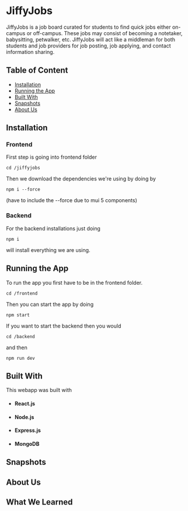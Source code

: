 # JiffyJobs

JiffyJobs is a job board curated for students to find quick jobs either on-campus or off-campus. These jobs may consist of becoming a notetaker, babysitting, petwalker, etc. JiffyJobs will act like a middleman for both students and job providers for job posting, job applying, and contact information sharing. 


## Table of Content 
* [Installation](#Installation)
* [Running the App](#Running-the-App)
* [Built With](#Built-With)
* [Snapshots](#Snapshots)
* [About Us](#About-Us)

## Installation 
### Frontend
First step is going into frontend folder
```
cd /jiffyjobs
```
Then we download the dependencies we're using by doing by
```
npm i --force
```
(have to include the --force due to mui 5 components)
### Backend
For the backend installations just doing
```
npm i
```
will install everything we are using. 
## Running the App

To run the app you first have to be in the frontend folder. 
```
cd /frontend
```
Then you can start the app by doing 
```
npm start
```
If you want to start the backend then you would
```
cd /backend
```
and then 
```
npm run dev
```
## Built With 
This webapp was built with 
- #### React.js
- #### Node.js
- #### Express.js
- #### MongoDB

## Snapshots

## About Us

## What We Learned




